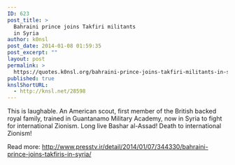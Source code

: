 ```yaml
---
ID: 623
post_title: >
  Bahraini prince joins Takfiri militants
  in Syria
author: k0nsl
post_date: 2014-01-08 01:59:35
post_excerpt: ""
layout: post
permalink: >
  https://quotes.k0nsl.org/bahraini-prince-joins-takfiri-militants-in-syria.html
published: true
knslShortURL:
  - http://knsl.net/28598
---
```

This is laughable. An American scout, first member of the British backed royal family, trained in Guantanamo Military Academy, now in Syria to fight for international Zionism.
Long live Bashar al-Assad! Death to international Zionism!

Read more: <a href="http://www.presstv.ir/detail/2014/01/07/344330/bahraini-prince-joins-takfiris-in-syria/" target="_blank">http://www.presstv.ir/detail/2014/01/07/344330/bahraini-prince-joins-takfiris-in-syria/</a>
